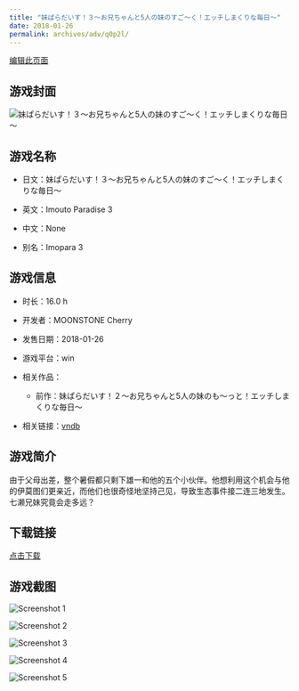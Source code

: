 ```yaml
---
title: "妹ぱらだいす！３～お兄ちゃんと5人の妹のすご～く！エッチしまくりな毎日～"
date: 2018-01-26
permalink: archives/adv/q0p2l/
---
```

[编辑此页面](https://github.com/ACG-3/ADV3-source/blob/main/source/_posts/%E5%A6%B9%E3%81%B1%E3%82%89%E3%81%A0%E3%81%84%E3%81%99%EF%BC%81%EF%BC%93%EF%BD%9E%E3%81%8A%E5%85%84%E3%81%A1%E3%82%83%E3%82%93%E3%81%A85%E4%BA%BA%E3%81%AE%E5%A6%B9%E3%81%AE%E3%81%99%E3%81%94%EF%BD%9E%E3%81%8F%EF%BC%81%E3%82%A8%E3%83%83%E3%83%81%E3%81%97%E3%81%BE%E3%81%8F%E3%82%8A%E3%81%AA%E6%AF%8E%E6%97%A5%EF%BD%9E.md)

## 游戏封面

![妹ぱらだいす！３～お兄ちゃんと5人の妹のすご～く！エッチしまくりな毎日～](https://pan.timero.xyz/d/onedrive/img_lib_001/%E5%A6%B9%E3%81%B1%E3%82%89%E3%81%A0%E3%81%84%E3%81%99%EF%BC%81%EF%BC%93%EF%BD%9E%E3%81%8A%E5%85%84%E3%81%A1%E3%82%83%E3%82%93%E3%81%A85%E4%BA%BA%E3%81%AE%E5%A6%B9%E3%81%AE%E3%81%99%E3%81%94%EF%BD%9E%E3%81%8F%EF%BC%81%E3%82%A8%E3%83%83%E3%83%81%E3%81%97%E3%81%BE%E3%81%8F%E3%82%8A%E3%81%AA%E6%AF%8E%E6%97%A5%EF%BD%9E_cover.avif)


## 游戏名称

- 日文：妹ぱらだいす！３～お兄ちゃんと5人の妹のすご～く！エッチしまくりな毎日～
- 英文：Imouto Paradise 3
- 中文：None

- 别名：Imopara 3


## 游戏信息

- 时长：16.0 h
- 开发者：MOONSTONE Cherry
- 发售日期：2018-01-26
- 游戏平台：win
- 相关作品：
   - 前作：妹ぱらだいす！２～お兄ちゃんと5人の妹のも～っと！エッチしまくりな毎日～

- 相关链接：[vndb](https://vndb.org/v21766)


## 游戏简介

由于父母出差，整个暑假都只剩下雄一和他的五个小伙伴。他想利用这个机会与他的伊莫图们更亲近，而他们也很奇怪地坚持己见，导致生态事件接二连三地发生。七濑兄妹究竟会走多远？




## 下载链接

[点击下载](https://pan.timero.xyz/onedrive/adv_lib_001/%E5%A6%B9%E3%81%B1%E3%82%89%E3%81%A0%E3%81%84%E3%81%99%EF%BC%81%EF%BC%93%EF%BD%9E%E3%81%8A%E5%85%84%E3%81%A1%E3%82%83%E3%82%93%E3%81%A85%E4%BA%BA%E3%81%AE%E5%A6%B9%E3%81%AE%E3%81%99%E3%81%94%EF%BD%9E%E3%81%8F%EF%BC%81%E3%82%A8%E3%83%83%E3%83%81%E3%81%97%E3%81%BE%E3%81%8F%E3%82%8A%E3%81%AA%E6%AF%8E%E6%97%A5%EF%BD%9E)


## 游戏截图


![Screenshot 1](https://pan.timero.xyz/d/onedrive/img_lib_001/%E5%A6%B9%E3%81%B1%E3%82%89%E3%81%A0%E3%81%84%E3%81%99%EF%BC%81%EF%BC%93%EF%BD%9E%E3%81%8A%E5%85%84%E3%81%A1%E3%82%83%E3%82%93%E3%81%A85%E4%BA%BA%E3%81%AE%E5%A6%B9%E3%81%AE%E3%81%99%E3%81%94%EF%BD%9E%E3%81%8F%EF%BC%81%E3%82%A8%E3%83%83%E3%83%81%E3%81%97%E3%81%BE%E3%81%8F%E3%82%8A%E3%81%AA%E6%AF%8E%E6%97%A5%EF%BD%9E_Screenshot_1.avif)

![Screenshot 2](https://pan.timero.xyz/d/onedrive/img_lib_001/%E5%A6%B9%E3%81%B1%E3%82%89%E3%81%A0%E3%81%84%E3%81%99%EF%BC%81%EF%BC%93%EF%BD%9E%E3%81%8A%E5%85%84%E3%81%A1%E3%82%83%E3%82%93%E3%81%A85%E4%BA%BA%E3%81%AE%E5%A6%B9%E3%81%AE%E3%81%99%E3%81%94%EF%BD%9E%E3%81%8F%EF%BC%81%E3%82%A8%E3%83%83%E3%83%81%E3%81%97%E3%81%BE%E3%81%8F%E3%82%8A%E3%81%AA%E6%AF%8E%E6%97%A5%EF%BD%9E_Screenshot_2.avif)

![Screenshot 3](https://pan.timero.xyz/d/onedrive/img_lib_001/%E5%A6%B9%E3%81%B1%E3%82%89%E3%81%A0%E3%81%84%E3%81%99%EF%BC%81%EF%BC%93%EF%BD%9E%E3%81%8A%E5%85%84%E3%81%A1%E3%82%83%E3%82%93%E3%81%A85%E4%BA%BA%E3%81%AE%E5%A6%B9%E3%81%AE%E3%81%99%E3%81%94%EF%BD%9E%E3%81%8F%EF%BC%81%E3%82%A8%E3%83%83%E3%83%81%E3%81%97%E3%81%BE%E3%81%8F%E3%82%8A%E3%81%AA%E6%AF%8E%E6%97%A5%EF%BD%9E_Screenshot_3.avif)

![Screenshot 4](https://pan.timero.xyz/d/onedrive/img_lib_001/%E5%A6%B9%E3%81%B1%E3%82%89%E3%81%A0%E3%81%84%E3%81%99%EF%BC%81%EF%BC%93%EF%BD%9E%E3%81%8A%E5%85%84%E3%81%A1%E3%82%83%E3%82%93%E3%81%A85%E4%BA%BA%E3%81%AE%E5%A6%B9%E3%81%AE%E3%81%99%E3%81%94%EF%BD%9E%E3%81%8F%EF%BC%81%E3%82%A8%E3%83%83%E3%83%81%E3%81%97%E3%81%BE%E3%81%8F%E3%82%8A%E3%81%AA%E6%AF%8E%E6%97%A5%EF%BD%9E_Screenshot_4.avif)

![Screenshot 5](https://pan.timero.xyz/d/onedrive/img_lib_001/%E5%A6%B9%E3%81%B1%E3%82%89%E3%81%A0%E3%81%84%E3%81%99%EF%BC%81%EF%BC%93%EF%BD%9E%E3%81%8A%E5%85%84%E3%81%A1%E3%82%83%E3%82%93%E3%81%A85%E4%BA%BA%E3%81%AE%E5%A6%B9%E3%81%AE%E3%81%99%E3%81%94%EF%BD%9E%E3%81%8F%EF%BC%81%E3%82%A8%E3%83%83%E3%83%81%E3%81%97%E3%81%BE%E3%81%8F%E3%82%8A%E3%81%AA%E6%AF%8E%E6%97%A5%EF%BD%9E_Screenshot_5.avif)

